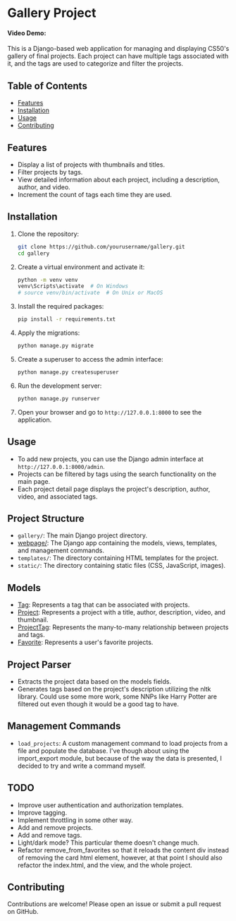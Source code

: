 # Gallery Project
#### Video Demo:  <URL HERE>

This is a Django-based web application for managing and displaying CS50's gallery of final projects. Each project can have multiple tags associated with it, and the tags are used to categorize and filter the projects.
## Table of Contents
- [Features](#features)
- [Installation](#installation)
- [Usage](#usage)
- [Contributing](#contributing)


## Features

- Display a list of projects with thumbnails and titles.
- Filter projects by tags.
- View detailed information about each project, including a description, author, and video.
- Increment the count of tags each time they are used.

## Installation

1. Clone the repository:
    ```bash
    git clone https://github.com/yourusername/gallery.git
    cd gallery
    ```

2. Create a virtual environment and activate it:
    ```bash
    python -m venv venv
    venv\Scripts\activate  # On Windows
    # source venv/bin/activate  # On Unix or MacOS
    ```

3. Install the required packages:
    ```bash
    pip install -r requirements.txt
    ```

4. Apply the migrations:
    ```bash
    python manage.py migrate
    ```

5. Create a superuser to access the admin interface:
    ```bash
    python manage.py createsuperuser
    ```

6. Run the development server:
    ```bash
    python manage.py runserver
    ```

7. Open your browser and go to `http://127.0.0.1:8000` to see the application.

## Usage

- To add new projects, you can use the Django admin interface at `http://127.0.0.1:8000/admin`.
- Projects can be filtered by tags using the search functionality on the main page.
- Each project detail page displays the project's description, author, video, and associated tags.

## Project Structure

- `gallery/`: The main Django project directory.
- [webpage/](http://_vscodecontentref_/0): The Django app containing the models, views, templates, and management commands.
- `templates/`: The directory containing HTML templates for the project.
- `static/`: The directory containing static files (CSS, JavaScript, images).

## Models

- [Tag](http://_vscodecontentref_/1): Represents a tag that can be associated with projects.
- [Project](http://_vscodecontentref_/2): Represents a project with a title, author, description, video, and thumbnail.
- [ProjectTag](http://_vscodecontentref_/3): Represents the many-to-many relationship between projects and tags.
- [Favorite](http://_vscodecontentref_/4): Represents a user's favorite projects.

## Project Parser
- Extracts the project data based on the models fields.
- Generates tags based on the project's description utilizing the nltk library. Could use some more work, some NNPs like Harry Potter are filtered out even though it would be a good tag to have.


## Management Commands

- `load_projects`: A custom management command to load projects from a file and populate the database.
I've though about using the import_export module, but because of the way the data
is presented, I decided to try and write a command myself.

## TODO
- Improve user authentication and authorization templates.
- Improve tagging.
- Implement throttling in some other way.
- Add and remove projects.
- Add and remove tags.
- Light/dark mode? This particular theme doesn't change much.
- Refactor remove_from_favorites so that it reloads the content div
instead of removing the card html element, however, at that point I should also refactor the index.html, and the view, and the whole  project.

## Contributing

Contributions are welcome! Please open an issue or submit a pull request on GitHub.
